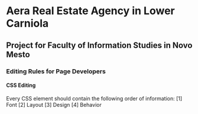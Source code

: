 # Aera Real Estate Agency in Lower Carniola

## Project for Faculty of Information Studies in Novo Mesto

### Editing Rules for Page Developers

#### **CSS Editing**

Every CSS element should contain the following order of information:
[1] Font
[2] Layout
[3] Design
[4] Behavior
